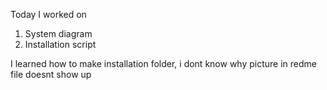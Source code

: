 Today I worked on
1. System diagram
2. Installation script

I learned how to make installation folder, i dont know why picture in redme file doesnt show up
